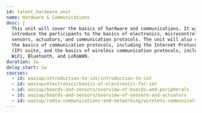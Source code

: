 ```yaml
---
id: talent_hardware_unit
name: Hardware & Communications
desc: |
  This unit will cover the basics of hardware and communications. It will
  introduce the participants to the basics of electronics, microcontrollers,
  sensors, actuators, and communication protocols. The unit will also cover
  the basics of communication protocols, including the Internet Protocol
  (IP) suite, and the basics of wireless communication protocols, including
  WiFi, Bluetooth, and LoRaWAN.
duration: 1w
delay_start: 1w
courses:
  - id: waziup/introduction-to-iot/introduction-to-iot
  - id: waziup/electronics/basics-of-electronics-for-iot
  - id: waziup/boards-and-sensors/overview-of-boards-and-peripherals
  - id: waziup/boards-and-sensors/overview-of-sensors-and-actuators
  - id: waziup/radio-communications-and-networking/wireless-communication-essentials
---
```


